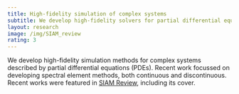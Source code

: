 ```yaml
---
title: High-fidelity simulation of complex systems
subtitle: We develop high-fidelity solvers for partial differential equations
layout: research
image: /img/SIAM_review
rating: 3
---
```


We develop high-fidelity simulation methods for complex systems described
by partial differential equations (PDEs). Recent work focussed on developing
spectral element methods, both continuous and discontinuous. Recent works
were featured in [SIAM Review](https://epubs.siam.org/doi/abs/10.1137/20M1345359),
including its cover.    
